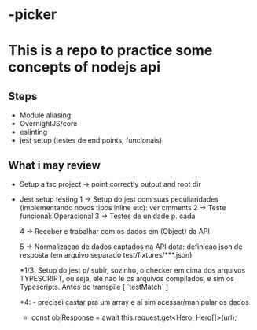 # -picker

# This is a repo to practice some concepts of nodejs api

## Steps
- Module aliasing 
- OvernightJS/core
- eslinting
- jest setup (testes de end points, funcionais)





## What i may review
- Setup a tsc project 
    -> point correctly output and root dir

- Jest setup testing
    1 -> Setup do jest com suas peculiaridades (implementando novos tipos inline etc): ver cmments
    2 -> Teste funcional: Operacional 
    3 -> Testes de unidade p. cada 
    
    4 -> Receber e trabalhar com os dados em (Object) da  API

    5 -> Normalizaçao de dados captados na API dota: definicao json de resposta (em arquivo separado test/fixtures/***.json) 

    *1/3: Setup do jest p/ subir, sozinho, o checker em cima dos arquivos TYPESCRIPT, ou seja, ele nao le os arquivos compilados, e sim os Typescripts. Antes do transpile [ ´testMatch´  ] 

    *4: - precisei castar pra um array e aí sim acessar/manipular os dados
    - const objResponse = await this.request.get<Hero, Hero[]>(url);



